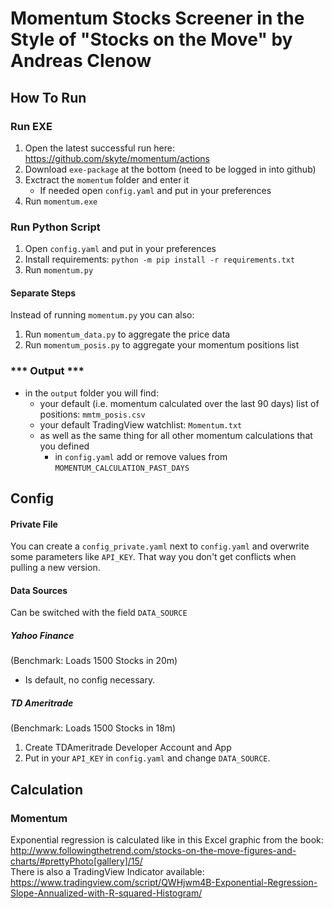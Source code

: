 # Momentum Stocks Screener in the Style of "Stocks on the Move" by Andreas Clenow
## How To Run

### Run EXE

1. Open the latest successful run here: https://github.com/skyte/momentum/actions
2. Download `exe-package` at the bottom (need to be logged in into github)
3. Exctract the `momentum` folder and enter it
   - If needed open `config.yaml` and put in your preferences 
4. Run `momentum.exe`



### Run Python Script

1. Open `config.yaml` and put in your preferences 
2. Install requirements: `python -m pip install -r requirements.txt`
3. Run `momentum.py`

#### Separate Steps

Instead of running `momentum.py` you can also:

1. Run `momentum_data.py` to aggregate the price data
2. Run `momentum_posis.py` to aggregate your momentum positions list



### \*\*\* Output \*\*\*

- in the `output` folder you will find:
  - your default (i.e. momentum calculated over the last 90 days) list of positions: `mmtm_posis.csv`
  - your default TradingView watchlist: `Momentum.txt`
  - as well as the same thing for all other momentum calculations that you defined
    - in `config.yaml` add or remove values from `MOMENTUM_CALCULATION_PAST_DAYS`



## Config

#### Private File

You can create a `config_private.yaml` next to `config.yaml` and overwrite some parameters like `API_KEY`. That way you don't get conflicts when pulling a new version.

#### Data Sources

Can be switched with the field `DATA_SOURCE`

##### Yahoo Finance

(Benchmark: Loads 1500 Stocks in 20m)

- Is default, no config necessary.

##### TD Ameritrade

(Benchmark: Loads 1500 Stocks in 18m)

1. Create TDAmeritrade Developer Account and App
2. Put in your `API_KEY` in `config.yaml` and change `DATA_SOURCE`.



## Calculation

### Momentum

Exponential regression is calculated like in this Excel graphic from the book: http://www.followingthetrend.com/stocks-on-the-move-figures-and-charts/#prettyPhoto[gallery]/15/  
There is also a TradingView Indicator available: https://www.tradingview.com/script/QWHjwm4B-Exponential-Regression-Slope-Annualized-with-R-squared-Histogram/

